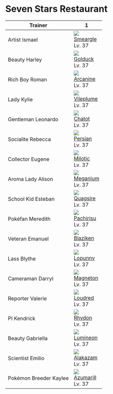 # Seven Stars Restaurant

Trainer                | 1                                   | 
---                    | ---                                 | 
Artist Ismael          | ![][235]<br> [Smeargle]<br> Lv. 37  | 
Beauty Harley          | ![][055]<br> [Golduck]<br> Lv. 37   | 
Rich Boy Roman         | ![][059]<br> [Arcanine]<br> Lv. 37  | 
Lady Kylie             | ![][045]<br> [Vileplume]<br> Lv. 37 | 
Gentleman Leonardo     | ![][441]<br> [Chatot]<br> Lv. 37    | 
Socialite Rebecca      | ![][053]<br> [Persian]<br> Lv. 37   | 
Collector Eugene       | ![][350]<br> [Milotic]<br> Lv. 37   | 
Aroma Lady Alison      | ![][154]<br> [Meganium]<br> Lv. 37  | 
School Kid Esteban     | ![][195]<br> [Quagsire]<br> Lv. 37  | 
Pokéfan Meredith       | ![][417]<br> [Pachirisu]<br> Lv. 37 | 
Veteran Emanuel        | ![][257]<br> [Blaziken]<br> Lv. 37  | 
Lass Blythe            | ![][428]<br> [Lopunny]<br> Lv. 37   | 
Cameraman Darryl       | ![][082]<br> [Magneton]<br> Lv. 37  | 
Reporter Valerie       | ![][294]<br> [Loudred]<br> Lv. 37   | 
PI Kendrick            | ![][112]<br> [Rhydon]<br> Lv. 37    | 
Beauty Gabriella       | ![][457]<br> [Lumineon]<br> Lv. 37  | 
Scientist Emilio       | ![][065]<br> [Alakazam]<br> Lv. 37  | 
Pokémon Breeder Kaylee | ![][184]<br> [Azumarill]<br> Lv. 37 | 

[Vileplume]: ../../pokemon_changes/045/
[Persian]: ../../pokemon_changes/053/
[Golduck]: ../../pokemon_changes/055/
[Arcanine]: ../../pokemon_changes/059/
[Alakazam]: ../../pokemon_changes/065/
[Magneton]: ../../pokemon_changes/082/
[Rhydon]: ../../pokemon_changes/112/
[Meganium]: ../../pokemon_changes/154/
[Azumarill]: ../../pokemon_changes/184/
[Quagsire]: ../../pokemon_changes/195/
[Smeargle]: ../../pokemon_changes/235/
[Blaziken]: ../../pokemon_changes/257/
[Loudred]: ../../pokemon_changes/294/
[Milotic]: ../../pokemon_changes/350/
[Pachirisu]: ../../pokemon_changes/417/
[Lopunny]: ../../pokemon_changes/428/
[Chatot]: ../../pokemon_changes/441/
[Lumineon]: ../../pokemon_changes/457/
[045]: ../img/pokemon/045.png
[053]: ../img/pokemon/053.png
[055]: ../img/pokemon/055.png
[059]: ../img/pokemon/059.png
[065]: ../img/pokemon/065.png
[082]: ../img/pokemon/082.png
[112]: ../img/pokemon/112.png
[154]: ../img/pokemon/154.png
[184]: ../img/pokemon/184.png
[195]: ../img/pokemon/195.png
[235]: ../img/pokemon/235.png
[257]: ../img/pokemon/257.png
[294]: ../img/pokemon/294.png
[350]: ../img/pokemon/350.png
[417]: ../img/pokemon/417.png
[428]: ../img/pokemon/428.png
[441]: ../img/pokemon/441.png
[457]: ../img/pokemon/457.png
